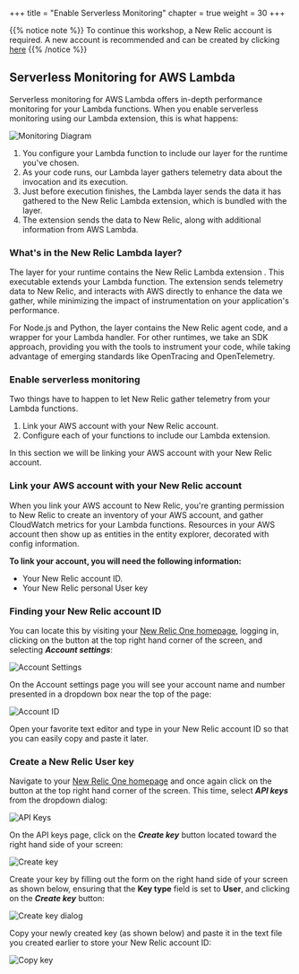 +++
title = "Enable Serverless Monitoring"
chapter = true
weight = 30
+++

{{% notice note %}}
To continue this workshop, a New Relic account is required.  A new account is recommended and can be created by clicking [here](https://newrelic.com/signup)
{{% /notice %}}

## Serverless Monitoring for AWS Lambda

Serverless monitoring for AWS Lambda offers in-depth performance monitoring for your Lambda functions. When you enable serverless monitoring using our Lambda extension, this is what happens:

![Monitoring Diagram](/images/enable_monitoring/lambda-monitoring.png)

 1. You configure your Lambda function to include our layer for the runtime you've chosen.
 1. As your code runs, our Lambda layer gathers telemetry data about the invocation and its execution.
 1. Just before execution finishes, the Lambda layer sends the data it has gathered to the New Relic Lambda extension, which is bundled with the layer.
 1. The extension sends the data to New Relic, along with additional information from AWS Lambda.

### What's in the New Relic Lambda layer?
The layer for your runtime contains the New Relic Lambda extension  . This executable extends your Lambda function. The extension sends telemetry data to New Relic, and interacts with AWS directly to enhance the data we gather, while minimizing the impact of instrumentation on your application's performance.

For Node.js and Python, the layer contains the New Relic agent code, and a wrapper for your Lambda handler. For other runtimes, we take an SDK approach, providing you with the tools to instrument your code, while taking advantage of emerging standards like OpenTracing and OpenTelemetry.

### Enable serverless monitoring
Two things have to happen to let New Relic gather telemetry from your Lambda functions.

 1. Link your AWS account with your New Relic account.
 1. Configure each of your functions to include our Lambda extension.

In this section we will be linking your AWS account with your New Relic account.

### Link your AWS account with your New Relic account
When you link your AWS account to New Relic, you're granting permission to New Relic to create an inventory of your AWS account, and gather CloudWatch metrics for your Lambda functions. Resources in your AWS account then show up as entities in the entity explorer, decorated with config information.

**To link your account, you will need the following information:**

 * Your New Relic account ID.
 * Your New Relic personal User key

### Finding your New Relic account ID

You can locate this by visiting your [New Relic One homepage](https://one.newrelic.com/), logging in, clicking on the button at the top right hand corner of the screen, and selecting ***Account settings***:
 
![Account Settings](/images/enable_monitoring/account-settings.png)

On the Account settings page you will see your account name and number presented in a dropdown box near the top of the page:

![Account ID](/images/enable_monitoring/account-id.png)

Open your favorite text editor and type in your New Relic account ID so that you can easily copy and paste it later.

### Create a New Relic User key

Navigate to your [New Relic One homepage](https://one.newrelic.com/) and once again click on the button at the top right hand corner of the screen.  This time, select ***API keys*** from the dropdown dialog:

![API Keys](/images/enable_monitoring/api-keys.png)

On the API keys page, click on the ***Create key*** button located toward the right hand side of your screen:

![Create key](/images/enable_monitoring/create-key.png)

Create your key by filling out the form on the right hand side of your screen as shown below, ensuring that the **Key type** field is set to **User**, and clicking on the ***Create key*** button:

![Create key dialog](/images/enable_monitoring/create-key-dialog.png)

Copy your newly created key (as shown below) and paste it in the text file you created earlier to store your New Relic account ID:

![Copy key](/images/enable_monitoring/copy-key.png)
